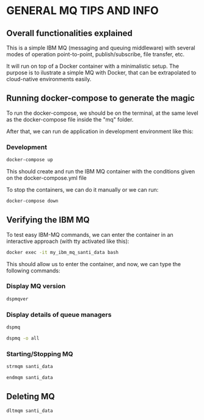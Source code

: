 # GENERAL MQ TIPS AND INFO

## Overall functionalities explained

This is a simple IBM MQ (messaging and queuing middleware) with several modes of
operation point-to-point, publish/subscribe, file transfer, etc.<br>

It will run on top of a Docker container with a minimalistic setup. The purpose
is to ilustrate a simple MQ with Docker, that can be extrapolated to cloud-native
environments easily.<br>

## Running docker-compose to generate the magic

To run the docker-compose, we should be on the terminal, at the same level as the
docker-compose file inside the "mq" folder. <br>

After that, we can run de application in development environment like this:

### Development

```bash
docker-compose up
```

This should create and run the IBM MQ container with the conditions given on
the docker-compose.yml file <br>

To stop the containers, we can do it manually or we can run:

```bash
docker-compose down
```

## Verifying the IBM MQ

To test easy IBM-MQ commands, we can enter the container in an interactive
approach (with tty activated like this):

```bash
docker exec -it my_ibm_mq_santi_data bash
```

This should allow us to enter the container, and now, we can type the following
commands:

### Display MQ version

```bash
dspmqver
```

### Display details of queue managers

```bash
dspmq
```

```bash
dspmq -o all
```

### Starting/Stopping MQ

```bash
strmqm santi_data
```

```bash
endmqm santi_data
```

## Deleting MQ

```bash
dltmqm santi_data
```
